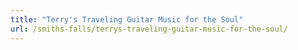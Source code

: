 ```yaml
---
title: "Terry's Traveling Guitar Music for the Soul"
url: /smiths-falls/terrys-traveling-guitar-music-for-the-soul/
---
```

